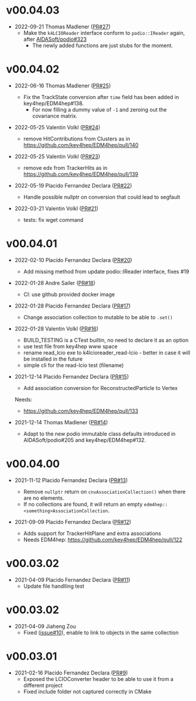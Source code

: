# v00.04.03

* 2022-09-21 Thomas Madlener ([PR#27](https://github.com/key4hep/k4lcioreader/pull/27))
  - Make the `k4LCIOReader` interface conform to `podio::IReader` again, after [AIDASoft/podio#323](https://github.com/AIDASoft/podio/pull/323)
    - The newly added functions are just stubs for the moment.

# v00.04.02

* 2022-06-16 Thomas Madlener ([PR#25](https://github.com/key4hep/k4lcioreader/pull/25))
  - Fix the TrackState conversion after `time` field has been added in key4hep/EDM4hep#138.
    - For now filling a dummy value of `-1` and zeroing out the covariance matrix.

* 2022-05-25 Valentin Volkl ([PR#24](https://github.com/key4hep/k4lcioreader/pull/24))
  - remove HitContributions from Clusters as in  https://github.com/key4hep/EDM4hep/pull/140

* 2022-05-25 Valentin Volkl ([PR#23](https://github.com/key4hep/k4lcioreader/pull/23))
  - remove edx from TrackerHits as in https://github.com/key4hep/EDM4hep/pull/139

* 2022-05-19 Placido Fernandez Declara ([PR#22](https://github.com/key4hep/k4lcioreader/pull/22))
  - Handle possible nullptr on conversion that could lead to segfault

* 2022-03-21 Valentin Volkl ([PR#21](https://github.com/key4hep/k4lcioreader/pull/21))
  - tests: fix wget command

# v00.04.01

* 2022-02-10 Placido Fernandez Declara ([PR#20](https://github.com/key4hep/k4LCIOReader/pull/20))
  - Add missing method from update podio::IReader interface, fixes #19

* 2022-01-28 Andre Sailer ([PR#18](https://github.com/key4hep/k4LCIOReader/pull/18))
  - CI: use github provided docker image

* 2022-01-28 Placido Fernandez Declara ([PR#17](https://github.com/key4hep/k4LCIOReader/pull/17))
  - Change association collection to mutable to be able to `.set()`

* 2022-01-28 Valentin Volkl ([PR#16](https://github.com/key4hep/k4LCIOReader/pull/16))
  - BUILD_TESTING is a CTest builtin, no need to declare it as an option
  - use test file from key4hep www space
  - rename read_lcio exe to k4lcioreader_read-lcio - better in case it will be installed in the future
  - simple cli for the read-lcio test (filename)

* 2021-12-14 Placido Fernandez Declara ([PR#15](https://github.com/key4hep/k4LCIOReader/pull/15))
  - Add association conversion for ReconstructedParticle to Vertex
  
  Needs:
  - https://github.com/key4hep/EDM4hep/pull/133

* 2021-12-14 Thomas Madlener ([PR#14](https://github.com/key4hep/k4LCIOReader/pull/14))
  - Adapt to the new podio immutable class defaults introduced in AIDASoft/podio#205 and key4hep/EDM4hep#132.

# v00.04.00

* 2021-11-12 Placido Fernandez Declara ([PR#13](https://github.com/key4hep/k4LCIOReader/pull/13))
  - Remove `nullptr` return on `cnvAssociationCollection()` when there are no elements.
  - If no collections are found, it will return an empty `edm4hep::<something>AssociationCollection`.

* 2021-09-09 Placido Fernandez Declara ([PR#12](https://github.com/key4hep/k4LCIOReader/pull/12))
  - Adds support for TrackerHitPlane and extra associations
  - Needs EDM4hep: https://github.com/key4hep/EDM4hep/pull/122

# v00.03.02

* 2021-04-09 Placido Fernandez Declara ([PR#11](https://github.com/key4hep/k4LCIOReader/pull/11))
  - Update file handlling test

# v00.03.02

* 2021-04-09 Jiaheng Zou
  - Fixed ([issue#10](https://github.com/key4hep/k4LCIOReader/issues/10)), enable to link to objects in the same collection

# v00.03.01

* 2021-02-16 Placido Fernandez Declara ([PR#9](https://github.com/key4hep/k4LCIOReader/pull/9))
  - Exposed the LCIOConverter header to be able to use it from a different project
  - Fixed include folder not captured correctly in CMake

